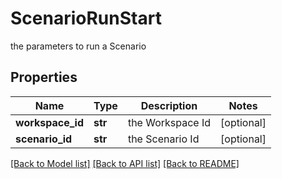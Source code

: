 # ScenarioRunStart

the parameters to run a Scenario

## Properties
Name | Type | Description | Notes
------------ | ------------- | ------------- | -------------
**workspace_id** | **str** | the Workspace Id | [optional] 
**scenario_id** | **str** | the Scenario Id | [optional] 

[[Back to Model list]](../README.md#documentation-for-models) [[Back to API list]](../README.md#documentation-for-api-endpoints) [[Back to README]](../README.md)



